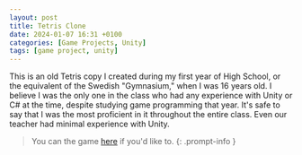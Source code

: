 ```yaml
---
layout: post
title: Tetris Clone
date: 2024-01-07 16:31 +0100
categories: [Game Projects, Unity]
tags: [game project, unity]
---
```


This is an old Tetris copy I created during my first year of High School, or the equivalent of the Swedish "Gymnasium," when I was 16 years old. I believe I was the only one in the class who had any experience with Unity or C# at the time, despite studying game programming that year. It's safe to say that I was the most proficient in it throughout the entire class. Even our teacher had minimal experience with Unity.

>You can the game [here](https://www.dropbox.com/s/rokdiiwsep9v2mn/Tetris.zip?dl=1) if you'd like to.
{: .prompt-info }
